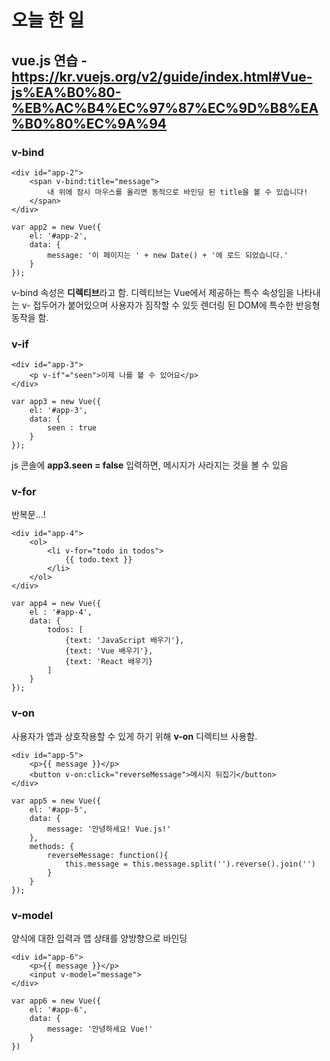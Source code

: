 # 오늘 한 일

## vue.js 연습 - https://kr.vuejs.org/v2/guide/index.html#Vue-js%EA%B0%80-%EB%AC%B4%EC%97%87%EC%9D%B8%EA%B0%80%EC%9A%94
### v-bind
```
<div id="app-2">
    <span v-bind:title="message">
        내 위에 잠시 마우스를 올리면 동적으로 바인딩 된 title을 볼 수 있습니다!
    </span>
</div>
```
```
var app2 = new Vue({
    el: '#app-2',
    data: {
        message: '이 페이지는 ' + new Date() + '에 로드 되었습니다.'
    }
});
```
v-bind 속성은 **디렉티브**라고 함. 디렉티브는 Vue에서 제공하는 특수 속성임을 나타내는 v- 접두어가 붙어있으며 사용자가 짐작할 수 있듯 렌더링 된 DOM에 특수한 반응형 동작을 함.


### v-if
```
<div id="app-3">
    <p v-if"="seen">이제 나를 볼 수 있어요</p>
</div>
```
```
var app3 = new Vue({
    el: '#app-3',
    data: {
        seen : true
    }
});
```
js 콘솔에 **app3.seen = false** 입력하면, 메시지가 사라지는 것을 볼 수 있음


### v-for
반복문...!
```
<div id="app-4">
    <ol>
        <li v-for="todo in todos">
            {{ todo.text }}
        </li>
    </ol>
</div>
```
```
var app4 = new Vue({
    el : '#app-4',
    data: {
        todos: [
            {text: 'JavaScript 배우기'},
            {text: 'Vue 배우기'},
            {text: 'React 배우기}
        ]
    }
});
```

### v-on
사용자가 앱과 상호작용할 수 있게 하기 위해 **v-on** 디렉티브 사용함.
```
<div id="app-5">
    <p>{{ message }}</p>
    <button v-on:click="reverseMessage">메시지 뒤집기</button>
</div>
```
```
var app5 = new Vue({
    el: '#app-5',
    data: {
        message: '안녕하세요! Vue.js!'
    },
    methods: {
        reverseMessage: function(){
            this.message = this.message.split('').reverse().join('')
        }
    }
});
```

### v-model
양식에 대한 입력과 앱 상태를 양방향으로 바인딩
```
<div id="app-6">
    <p>{{ message }}</p>
    <input v-model="message">
</div>
```
```
var app6 = new Vue({
    el: '#app-6',
    data: {
        message: '안녕하세요 Vue!'
    }
})
```

